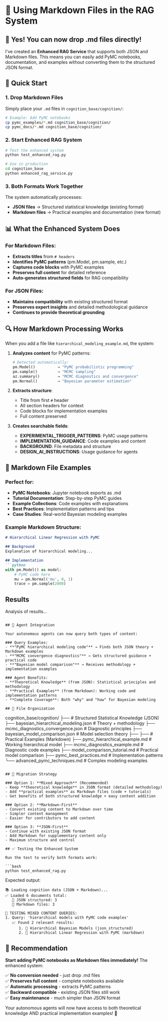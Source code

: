 # 📝 Using Markdown Files in the RAG System

## 🎉 Yes! You can now drop .md files directly!

I've created an **Enhanced RAG Service** that supports both JSON and Markdown files. This means you can easily add PyMC notebooks, documentation, and examples without converting them to the structured JSON format.

## 🚀 Quick Start

### 1. **Drop Markdown Files** 
Simply place your `.md` files in `cognition_base/cognition/`:

```bash
# Example: Add PyMC notebooks
cp pymc_examples/*.md cognition_base/cognition/
cp pymc_docs/*.md cognition_base/cognition/
```

### 2. **Start Enhanced RAG System**
```bash
# Test the enhanced system
python test_enhanced_rag.py

# Use in production
cd cognition_base
python enhanced_rag_service.py
```

### 3. **Both Formats Work Together**
The system automatically processes:
- **JSON files** → Structured statistical knowledge (existing format)
- **Markdown files** → Practical examples and documentation (new format)

## 📊 What the Enhanced System Does

### For Markdown Files:
- **Extracts titles** from `# headers`
- **Identifies PyMC patterns** (pm.Model, pm.sample, etc.)
- **Captures code blocks** with PyMC examples
- **Preserves full content** for detailed reference
- **Auto-generates structured fields** for RAG compatibility

### For JSON Files:
- **Maintains compatibility** with existing structured format
- **Preserves expert insights** and detailed methodological guidance
- **Continues to provide theoretical grounding**

## 🔍 How Markdown Processing Works

When you add a file like `hierarchical_modeling_example.md`, the system:

1. **Analyzes content** for PyMC patterns:
   ```python
   # Detected automatically:
   pm.Model()          → "PyMC probabilistic programming"
   pm.sample()         → "MCMC sampling" 
   az.summary()        → "MCMC diagnostics and convergence"
   pm.Normal()         → "Bayesian parameter estimation"
   ```

2. **Extracts structure**:
   - Title from first `#` header
   - All section headers for context
   - Code blocks for implementation examples
   - Full content preserved

3. **Creates searchable fields**:
   - **EXPERIMENTAL_TRIGGER_PATTERNS**: PyMC usage patterns
   - **IMPLEMENTATION_GUIDANCE**: Code examples and content
   - **BACKGROUND**: File metadata and structure
   - **DESIGN_AI_INSTRUCTIONS**: Usage guidance for agents

## 📝 Markdown File Examples

### Perfect for:
- **PyMC Notebooks**: Jupyter notebook exports as .md
- **Tutorial Documentation**: Step-by-step PyMC guides  
- **Example Collections**: Code examples with explanations
- **Best Practices**: Implementation patterns and tips
- **Case Studies**: Real-world Bayesian modeling examples

### Example Markdown Structure:
```markdown
# Hierarchical Linear Regression with PyMC

## Background
Explanation of hierarchical modeling...

## Implementation
```python
with pm.Model() as model:
    # PyMC code here
    mu = pm.Normal('mu', 0, 1)
    trace = pm.sample(2000)
```

## Results
Analysis of results...
```

## 🤖 Agent Integration

Your autonomous agents can now query both types of content:

### Query Examples:
- **"PyMC hierarchical modeling code"** → Finds both JSON theory + Markdown examples
- **"MCMC convergence diagnostics"** → Gets structured guidance + practical code
- **"Bayesian model comparison"** → Receives methodology + implementation examples

### Agent Benefits:
- **Theoretical Knowledge** (from JSON): Statistical principles and methodology
- **Practical Examples** (from Markdown): Working code and implementation patterns
- **Complete Coverage**: Both "why" and "how" for Bayesian modeling

## 📁 File Organization

```
cognition_base/cognition/
├── # Structured Statistical Knowledge (JSON)
├── bayesian_hierarchical_modeling.json     # Theory + methodology
├── mcmc_diagnostics_convergence.json       # Diagnostic principles
├── bayesian_model_comparison.json          # Model selection theory
├── 
├── # Practical Examples (Markdown)
├── pymc_hierarchical_example.md            # Working hierarchical model
├── mcmc_diagnostics_example.md             # Diagnostic code examples
├── model_comparison_tutorial.md            # Practical model comparison
├── pymc_best_practices.md                  # Implementation patterns
└── advanced_pymc_techniques.md             # Complex modeling examples
```

## 🔄 Migration Strategy

### Option 1: **Mixed Approach** (Recommended)
- Keep **theoretical knowledge** in JSON format (detailed methodology)
- Add **practical examples** as Markdown files (code + tutorials)
- Get benefits of both structured knowledge + easy content addition

### Option 2: **Markdown-First**
- Convert existing content to Markdown over time
- Simpler content management
- Easier for contributors to add content

### Option 3: **JSON-First**  
- Continue with existing JSON format
- Add Markdown for supplementary content only
- Maximum structure and control

## ✅ Testing the Enhanced System

Run the test to verify both formats work:

```bash
python test_enhanced_rag.py
```

Expected output:
```
📚 Loading cognition data (JSON + Markdown)...
✅ Loaded 6 documents total:
   📄 JSON structured: 3
   📝 Markdown files: 3

🔬 TESTING MIXED CONTENT QUERIES:
1. Query: 'hierarchical models with PyMC code examples'
   📈 Found 2 relevant results:
      1. 📄 Hierarchical Bayesian Models (json_structured)
      2. 📝 Hierarchical Linear Regression with PyMC (markdown)
```

## 🎯 Recommendation

**Start adding PyMC notebooks as Markdown files immediately!** The enhanced system:

✅ **No conversion needed** - just drop .md files  
✅ **Preserves full content** - complete notebooks available  
✅ **Automatic processing** - extracts PyMC patterns  
✅ **Backward compatible** - existing JSON files still work  
✅ **Easy maintenance** - much simpler than JSON format  

Your autonomous agents will now have access to both theoretical knowledge AND practical implementation examples! 🚀
